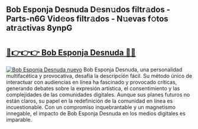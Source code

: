 ## Bob Esponja Desnuda D𝚎sn𝚞dos filtr𝚊dos - Parts-n6G Vid𝚎os filtr𝚊dos - N𝚞evas f𝚘tos atr𝚊ctivas 8ynpG

# <h2><a href="http://mb24d4.tromn.icu/?c=Bob+Esponja+Desnuda">🔗👉👉👉 Bob Esponja Desnuda 🔗🔗</a></h2>

[![Bob Esponja Desnuda nuevo](https://i.imgur.com/pEAQMta.gif)](http://mb24d4.tromn.icu/?c=Bob+Esponja+Desnuda)
Bob Esponja Desnuda, una personalidad multifacética y provocativa, desafía la descripción fácil. Su método único de interactuar con audiencias en línea ha fascinado y provocado críticas, generando debates sobre la expresión artística, el consentimiento y las complejidades de las comunidades digitales. Aunque sus planes futuros no están claros, su papel en la redefinición de la comunidad en línea es incuestionable. Con un compromiso inquebrantable y un magnetismo innegable, el impacto de Bob Esponja Desnuda en los medios digitales es imparable.
